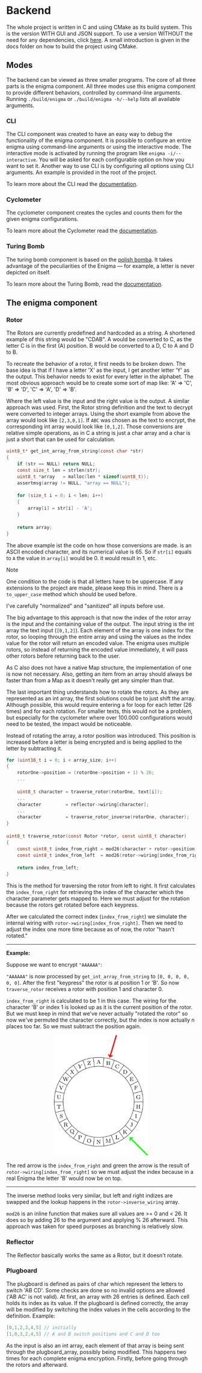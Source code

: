# Backend

The whole project is written in C and using CMake as its build system.
This is the version WITH GUI and JSON support.
To use a version WITHOUT the need for any dependencies,
click [here](https://github.com/UPEV1sion/Enigma_CLI).
A small introduction is given in the docs folder on how to build the project using CMake. 

## Modes
The backend can be viewed as three smaller programs.
The core of all three parts is the enigma component.
All three modes use this enigma component to provide different behaviors, controlled by command-line arguments. 
Running `./build/enigma` or `./build/enigma -h/--help` lists all available arguments.

### CLI
The CLI component was created to have an easy way to debug the functionality of the enigma component. It is possible to configure an entire enigma using command-line arguments or using the interactive mode. The interactive mode is activated by running the program like `enigma -i/--interactive`. You will be asked for each configurable option on how you want to set it.
Another way to use CLI is by configuring all options using CLI arguments. An example is provided in the root of the project. 

To learn more about the CLI read the [documentation](CLI.md).


### Cyclometer
The cyclometer component creates the cycles and counts them for the given enigma configurations. 

To learn more about the Cyclometer read the [documentation](Cyclometer.md).

### Turing Bomb
The turing bomb component is based on the [polish bomba](https://en.wikipedia.org/wiki/Bomba_(cryptography)). 
It takes advantage of the peculiarities of the Enigma — for example, a letter is never depicted on itself. 

To learn more about the Turing Bomb, read the [documentation](TuringBomb.md).

## The enigma component

### Rotor

The Rotors are currently predefined and hardcoded as a string. A shortened example of this string would be "CDAB". A would be converted to C, as the letter C is in the first (A) position. B would be converted to a D, C to A and D to B. 

To recreate the behavior of a rotor, it first needs to be broken down.
The base idea is that if I have a letter 'X' as the input, I get another letter 'Y' as the output.
This behavior needs to exist for every letter in the alphabet.
The most obvious approach would be to create some sort of map like: 
'A' => 'C', 'B' ⇒ 'D', 'C' ⇒ 'A', 'D' ⇒ 'B'.

Where the left value is the input and the right value is the output.
A similar approach was used.
First, the Rotor string definition and the text to decrypt were converted to integer arrays.
Using the short example from above the array would look like `[2,3,0,1]`.
If `ABC` was chosen as the text to encrypt, the corresponding int array would look like `[0,1,2]`.
Those conversions are relative simple operations, 
as in C a string is just a char array and a char is just a short that can be used for calculation.

```C
uint8_t* get_int_array_from_string(const char *str)
{
    if (str == NULL) return NULL;
    const size_t len = strlen(str);
    uint8_t *array   = malloc(len * sizeof(uint8_t));
    assertmsg(array != NULL, "array == NULL");

    for (size_t i = 0; i < len; i++)
    {
        array[i] = str[i] - 'A';
    }

    return array;
}
```
The above example ist the code on how those conversions are made.
is an ASCII encoded character,
and its numerical value is 65. So if `str[i]` equals to `A` the value in `array[i]` would be 0.
it would result in 1, etc.

> [!NOTE]
> One condition to the code is that all letters have to be uppercase. If any extensions to the project are made, please keep this in mind. 
> There is a `to_upper_case` method which should be used before.
> 
> I've carefully "normalized" and "sanitized" all inputs before use. 

The big advantage to this approach is
that now the index of the rotor array is the input and the containing value of the output.
The input string is the int array the text input (`[0,1,2]`).
Each element of the array is one index for the rotor,
so looping through the entire array and using the values as the index value for the rotor will return an encoded value.
The enigma uses multiple rotors,
so instead of returning the encoded value immediately, it will pass other rotors before returning back to the user.

As C also does not have a native Map structure, the implementation of one is now not necessary.
Also,
getting an item from an array should always be faster than from a Map as it doesn't really get any simpler than that.

The last important thing understands how to rotate the rotors.
As they are represented as an int array, the first solutions could be to just shift the array.
Although possible, this would require entering a for loop for each letter (26 times) and for each rotation.
For smaller texts, this would not be a problem,
but especially for the cyclometer where over 100.000 configurations would need to be tested,
the impact would be noticeable.

Instead of rotating the array, a rotor position was introduced. This position is increased before a letter is being encrypted and is being applied to the letter by subtracting it.
```c
for (uint16_t i = 0; i < array_size; i++)
{
    rotorOne->position = (rotorOne->position + 1) % 26;
    ...

    uint8_t character = traverse_rotor(rotorOne, text[i]);
    ...
    character         = reflector->wiring[character];
    ...
    character         = traverse_rotor_inverse(rotorOne, character);
}

uint8_t traverse_rotor(const Rotor *rotor, const uint8_t character)
{
    const uint8_t index_from_right = mod26(character + rotor->position);
    const uint8_t index_from_left  = mod26(rotor->wiring[index_from_right] - rotor->position);

    return index_from_left;
}
```
This is the method for traversing the rotor from left to right. It first calculates the `index_from_right` for retrieving the index of the character which the character parameter gets mapped to. 
Here we must adjust for the rotation because the rotors get rotated before each keypress.

After we calculated the correct index (`index_from_right`)
we simulate the internal wiring with `rotor->wiring[index_from_right]`.
Then we need to adjust the index one more time because as of now, the rotor "hasn't rotated."

---

**Example:**

Suppose we want to encrypt `"AAAAAA"`:

`"AAAAAA"` is now processed by `get_int_array_from_string` to `[0, 0, 0, 0, 0, 0]`. 
 After the first "keypress" the rotor is at position 1 or 'B'. So now `traverse_rotor` receives a rotor with position 1 and character 0.
 
`index_from_right` is calculated to be 1 in this case. The wiring for the character 'B' or index 1 is looked up as it is the current position of the rotor.
 But we must keep in mind that we've never actually "rotated the rotor" so now we've permuted the character correctly, but the index is now actually n places too far. So we must subtract the position again.
 <div style="text-align: center;">
  <img src="Rotor.png" alt="Circle alphabet image" width="250"/>
 </div>

 The red arrow is the `index_from_right` and green the arrow is the result of `rotor->wiring[index_from_right]` so we must adjust the index because in a real Enigma the letter 'B' would now be on top. 

---

The inverse method looks very similar,
but left and right indizes are swapped and the lookup happens in the `rotor->inverse_wiring` array.

`mod26` is an inline function that makes sure all values are >= 0 and < 26. It does so by adding 26 to the argument and applying % 26 afterward. 
This approach was taken for speed purposes as branching is relatively slow.

### Reflector
The Reflector basically works the same as a Rotor, but it doesn't rotate.

### Plugboard
The plugboard is defined as pairs of char which represent the letters to switch 'AB CD'.
Some checks are done so no invalid options are allowed ('AB AC' is not valid).
At first, an array with 26 entries is defined.
Each cell holds its index as its value.
If the plugboard is defined correctly,
the array will be modified by switching the index values in the cells according to the definition.
Example:
```C
[0,1,2,3,4,5] // initially
[1,0,3,2,4,5] // A and B switch positions and C and D too
```
As the input is also an int array, each element of that array is being sent through the plugboard_array,
possibly being modified.
This happens two times for each complete enigma encryption.
Firstly, before going through the rotors and afterward. 
